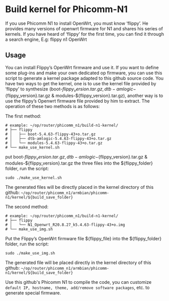 # Build kernel for Phicomm-N1

If you use Phicomm N1 to install OpenWrt, you must know ‘flippy’. He provides many versions of openwrt firmware for N1 and shares his series of kernels. If you have heard of ‘flippy’ for the first time, you can find it through a search engine, E.g: flippy n1 OpenWrt

## Usage

You can install Flippy’s OpenWrt firmware and use it. If you want to define some plug-ins and make your own dedicated op firmware, you can use this script to generate a kernel package adapted to this github source code. You have two ways to get the kernel, one is to use the kernel file provided by ‘flippy’ to synthesize (boot-${flippy_version}.tar.gz, dtb-amlogic-${flippy_version}.tar.gz & modules-${flippy_version}.tar.gz), another way is to use the flippy’s Openwrt firmware file provided by him to extract. The operation of these two methods is as follows:

The first method: 
```shell script
# example: ~/op/router/phicomm_n1/build-n1-kernel/
# ├── flippy
# │   ├── boot-5.4.63-flippy-43+o.tar.gz
# │   ├── dtb-amlogic-5.4.63-flippy-43+o.tar.gz
# │   └── modules-5.4.63-flippy-43+o.tar.gz
# └── make_use_kernel.sh

```

put boot-${flippy_version}.tar.gz, dtb-amlogic-${flippy_version}.tar.gz & modules-${flippy_version}.tar.gz the three files into the ${flippy_folder} folder, run the script:
```shell script
sudo ./make_use_kernel.sh
```
The generated files will be directly placed in the kernel directory of this github: ` ~/op/router/phicomm_n1/armbian/phicomm-n1/kernel/${build_save_folder} `

The second method: 
```shell script
# example: ~/op/router/phicomm_n1/build-n1-kernel/
# ├── flippy
# │   └── N1_Openwrt_R20.8.27_k5.4.63-flippy-43+o.img
# └── make_use_img.sh
```

Put the Flippy’s OpenWrt firmware file ${flippy_file} into the ${flippy_folder} folder, run the script:
```shell script
sudo ./make_use_img.sh
```
The generated file will be placed directly in the kernel directory of this github: ` ~/op/router/phicomm_n1/armbian/phicomm-n1/kernel/${build_save_folder} `

Use this github's Phicomm N1 to compile the code, you can customize ` default IP, hostname, theme, add/remove software packages `, etc. to generate special firmware.
